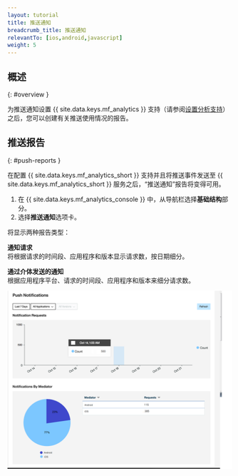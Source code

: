 ```yaml
---
layout: tutorial
title: 推送通知
breadcrumb_title: 推送通知
relevantTo: [ios,android,javascript]
weight: 5
---
```

<!-- NLS_CHARSET=UTF-8 -->
## 概述
{: #overview }

为推送通知设置 {{ site.data.keys.mf_analytics }} 支持（请参阅[设置分析支持](../../../notifications/analytics/)）之后，您可以创建有关推送使用情况的报告。

## 推送报告
{: #push-reports }

在配置 {{ site.data.keys.mf_analytics_short }} 支持并且将推送事件发送至 {{ site.data.keys.mf_analytics_short }} 服务之后，“推送通知”报告将变得可用。

1. 在 {{ site.data.keys.mf_analytics_console }} 中，从导航栏选择**基础结构**部分。
2. 选择**推送通知**选项卡。

将显示两种报告类型：

**通知请求**  
将根据请求的时间段、应用程序和版本显示请求数，按日期细分。

**通过介体发送的通知**  
根据应用程序平台、请求的时间段、应用程序和版本来细分请求数。

![“推送通知”报告](pushNotifications.png)
